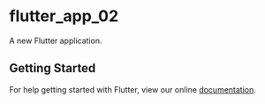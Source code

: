 # flutter_app_02

A new Flutter application.

## Getting Started

For help getting started with Flutter, view our online
[documentation](https://flutter.io/).
